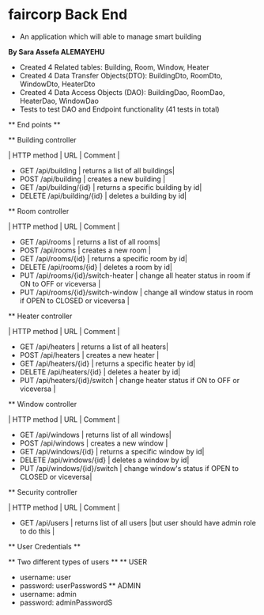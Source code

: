 
# faircorp Back End #

* An application which will able to manage smart building 

**By Sara Assefa ALEMAYEHU**

* Created 4 Related tables: Building, Room, Window, Heater
* Created 4 Data Transfer Objects(DTO): BuildingDto, RoomDto, WindowDto, HeaterDto
* Created 4 Data Access Objects (DAO): BuildingDao, RoomDao, HeaterDao, WindowDao
* Tests to test DAO and Endpoint functionality (41 tests in total)

** End points **

** Building controller 

| HTTP method | URL | Comment |

* GET  /api/building | returns a list of all buildings|
* POST  /api/building | creates a new building |
* GET  /api/building/{id} | returns a specific building by id|
* DELETE  /api/building/{id} | deletes a building by id|

** Room controller 

| HTTP method | URL | Comment |

* GET /api/rooms | returns a list of all rooms|
* POST /api/rooms | creates a new room |
* GET /api/rooms/{id} | returns a specific room by id|
* DELETE /api/rooms/{id} | deletes a room by id|
* PUT /api/rooms/{id}/switch-heater | change all heater status in room if ON to OFF or viceversa |
* PUT /api/rooms/{id}/switch-window | change all window status in room if OPEN to CLOSED or viceversa |

** Heater controller 

| HTTP method | URL | Comment |

* GET /api/heaters | returns a list of all heaters|
* POST /api/heaters | creates a new heater |
* GET /api/heaters/{id} | returns a specific heater by id|
* DELETE /api/heaters/{id} | deletes a heater by id|
* PUT /api/heaters/{id}/switch | change heater status if ON to OFF or viceversa |

** Window controller 

| HTTP method | URL | Comment |

* GET /api/windows | returns list of all windows|
* POST /api/windows | creates a new window |
* GET /api/windows/{id} | returns a specific window by id|
* DELETE /api/windows/{id} | deletes a window by id|
* PUT /api/windows/{id}/switch | change window's status if OPEN to CLOSED or viceversa|

** Security controller 

| HTTP method | URL | Comment |

* GET /api/users | returns list of all users |but user should have admin role to do this |

** User Credentials **

** Two different types of users **
** USER
  * username: user
  * password: userPasswordS
** ADMIN 
  * username: admin
  * password: adminPasswordS
  
